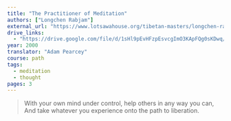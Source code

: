 ```yaml
---
title: "The Practitioner of Meditation"
authors: ["Longchen Rabjam"]
external_url: "https://www.lotsawahouse.org/tibetan-masters/longchen-rabjam/practitioner-meditation"
drive_links:
  - "https://drive.google.com/file/d/1sHl9pEvHFzpEsvcgImO3KApFQg0sKDwq/view?usp=drivesdk"
year: 2000
translator: "Adam Pearcey"
course: path
tags:
  - meditation
  - thought
pages: 3
---
```


> With your own mind under control, help others in any way you can,  
> And take whatever you experience onto the path to liberation.  

